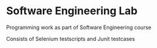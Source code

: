 # Software Engineering Lab
Programming work as part of Software Engineering course

Consists of Selenium testscripts and Junit testcases
